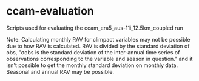 # ccam-evaluation
Scripts used for evaluating the ccam_era5_aus-11i_12.5km_coupled run

Note: Calculating monthly RAV for climpact variables may not be possible due to how RAV is calculated. RAV is divided by the standard deviation of obs, "σobs is the standard deviation of the inter-annual time
series of observations corresponding to the variable and season in question." and it isn't possible to get the monthly standard deviation on monthly data. Seasonal and annual RAV may be possible.